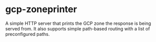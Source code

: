 # gcp-zoneprinter
A simple HTTP server that prints the GCP zone the response is being served from. It also supports simple path-based routing with a list of preconfigured paths. 
